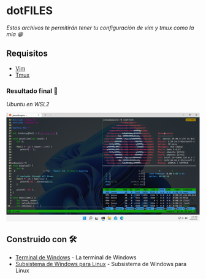 # dotFILES

_Estos archivos te permitirán tener tu configuración de vim y tmux como la mía 😁_

## Requisitos

* [Vim](https://www.vim.org/)
* [Tmux](https://github.com/tmux/tmux/wiki)  

### Resultado final 🚀

_Ubuntu en WSL2_

<img src=/Captures/WSL.png alt="Linux"/>

## Construido con 🛠️

* [Terminal de Windows](https://docs.microsoft.com/en-us/windows/terminal/) - La terminal de Windows
* [Subsistema de Windows para Linux](https://docs.microsoft.com/es-mx/windows/wsl/) - Subsistema de Windows para Linux

